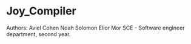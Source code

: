 # Joy_Compiler
Authors: 
         Aviel Cohen
         Noah Solomon
         Elior Mor
SCE - Software engineer department, second year.
